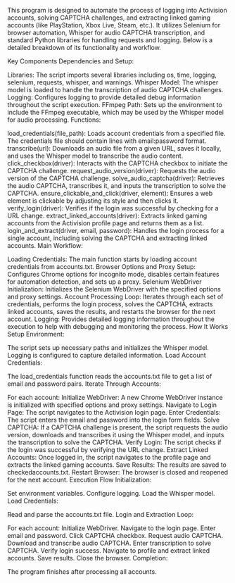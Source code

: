 This program is designed to automate the process of logging into Activision accounts, solving CAPTCHA challenges, and extracting linked gaming accounts (like PlayStation, Xbox Live, Steam, etc.). It utilizes Selenium for browser automation, Whisper for audio CAPTCHA transcription, and standard Python libraries for handling requests and logging. Below is a detailed breakdown of its functionality and workflow.

Key Components
Dependencies and Setup:

Libraries: The script imports several libraries including os, time, logging, selenium, requests, whisper, and warnings.
Whisper Model: The whisper model is loaded to handle the transcription of audio CAPTCHA challenges.
Logging: Configures logging to provide detailed debug information throughout the script execution.
FFmpeg Path: Sets up the environment to include the FFmpeg executable, which may be used by the Whisper model for audio processing.
Functions:

load_credentials(file_path): Loads account credentials from a specified file. The credentials file should contain lines with email:password format.
transcribe(url): Downloads an audio file from a given URL, saves it locally, and uses the Whisper model to transcribe the audio content.
click_checkbox(driver): Interacts with the CAPTCHA checkbox to initiate the CAPTCHA challenge.
request_audio_version(driver): Requests the audio version of the CAPTCHA challenge.
solve_audio_captcha(driver): Retrieves the audio CAPTCHA, transcribes it, and inputs the transcription to solve the CAPTCHA.
ensure_clickable_and_click(driver, element): Ensures a web element is clickable by adjusting its style and then clicks it.
verify_login(driver): Verifies if the login was successful by checking for a URL change.
extract_linked_accounts(driver): Extracts linked gaming accounts from the Activision profile page and returns them as a list.
login_and_extract(driver, email, password): Handles the login process for a single account, including solving the CAPTCHA and extracting linked accounts.
Main Workflow:

Loading Credentials: The main function starts by loading account credentials from accounts.txt.
Browser Options and Proxy Setup: Configures Chrome options for incognito mode, disables certain features for automation detection, and sets up a proxy.
Selenium WebDriver Initialization: Initializes the Selenium WebDriver with the specified options and proxy settings.
Account Processing Loop: Iterates through each set of credentials, performs the login process, solves the CAPTCHA, extracts linked accounts, saves the results, and restarts the browser for the next account.
Logging: Provides detailed logging information throughout the execution to help with debugging and monitoring the process.
How It Works
Setup Environment:

The script sets up necessary paths and initializes the Whisper model.
Logging is configured to capture detailed information.
Load Account Credentials:

The load_credentials function reads the accounts.txt file to get a list of email and password pairs.
Iterate Through Accounts:

For each account:
Initialize WebDriver: A new Chrome WebDriver instance is initialized with specified options and proxy settings.
Navigate to Login Page: The script navigates to the Activision login page.
Enter Credentials: The script enters the email and password into the login form fields.
Solve CAPTCHA: If a CAPTCHA challenge is present, the script requests the audio version, downloads and transcribes it using the Whisper model, and inputs the transcription to solve the CAPTCHA.
Verify Login: The script checks if the login was successful by verifying the URL change.
Extract Linked Accounts: Once logged in, the script navigates to the profile page and extracts the linked gaming accounts.
Save Results: The results are saved to checkedaccounts.txt.
Restart Browser: The browser is closed and reopened for the next account.
Execution Flow
Initialization:

Set environment variables.
Configure logging.
Load the Whisper model.
Load Credentials:

Read and parse the accounts.txt file.
Login and Extraction Loop:

For each account:
Initialize WebDriver.
Navigate to the login page.
Enter email and password.
Click CAPTCHA checkbox.
Request audio CAPTCHA.
Download and transcribe audio CAPTCHA.
Enter transcription to solve CAPTCHA.
Verify login success.
Navigate to profile and extract linked accounts.
Save results.
Close the browser.
Completion:

The program finishes after processing all accounts.
